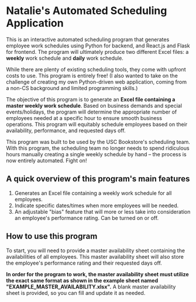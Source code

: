 # Natalie's Automated Scheduling Application

This is an interactive automated scheduling program that generates employee work schedules using Python for backend, and React.js and Flask for frontend. The program will ultimately produce two different Excel files: a **weekly** work schedule and **daily** work schedule.

While there are plenty of existing scheduling tools, they come with upfront costs to use. This program is entirely free! (I also wanted to take on the challenge of creating my own Python-driven web application, coming from a non-CS background and limited programming skills.)

The objective of this program is to generate an **Excel file containing a master weekly work schedule**. Based on business demands and special events/holidays, the program will determine the appropriate number of employees needed at a specific hour to ensure smooth business operations. This program will equitably schedule employees based on their availability, performance, and requested days off.

This program was built to be used by the USC Bookstore's scheduling team. With this program, the scheduling team no longer needs to spend ridiculous hours manually creating a single weekly schedule by hand – the process is now entirely automated. Fight on!


## A quick overview of this program's main features
1. Generates an Excel file containing a weekly work schedule for all employees.
2. Indicate specific dates/times when more employees will be needed.
3. An adjustable "bias" feature that will more or less take into consideration an employee's performance rating. Can be turned on or off.


## How to use this program

To start, you will need to provide a master availability sheet containing the availabilities of all employees. This master availability sheet will also store the employee's performance rating and their requested days off.

**In order for the program to work, the master availability sheet must utilize the exact same format as shown in the example sheet named "EXAMPLE_MASTER_AVAILABILITY.xlsx".** A blank master availability sheet is provided, so you can fill and update it as needed.


